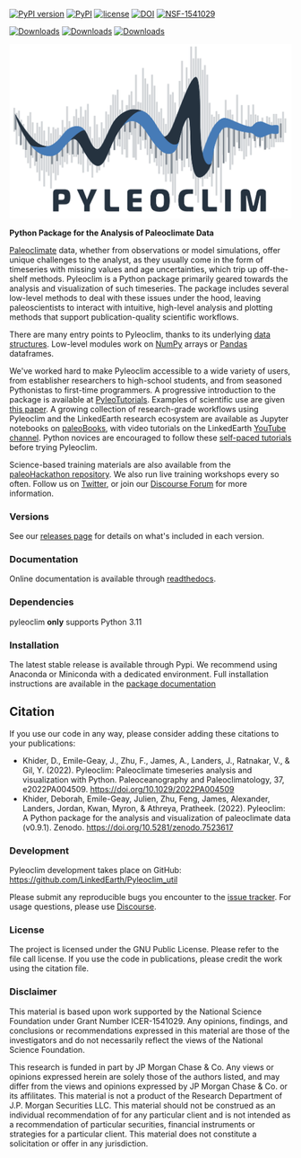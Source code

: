 <!---[![PyPI](https://img.shields.io/pypi/dm/pyleoclim.svg)](https://pypi.python.org/pypi/Pyleoclim)-->
[![PyPI version](https://badge.fury.io/py/pyleoclim.svg)](https://badge.fury.io/py/pyleoclim)
[![PyPI](https://img.shields.io/badge/python-3.10-yellow.svg)]()
[![license](https://img.shields.io/github/license/linkedearth/Pyleoclim_util.svg)]()
[![DOI](https://zenodo.org/badge/DOI/10.5281/zenodo.6999279.svg)](https://doi.org/10.5281/zenodo.6999279)
[![NSF-1541029](https://img.shields.io/badge/NSF-1541029-blue.svg)](https://nsf.gov/awardsearch/showAward?AWD_ID=1541029)


[![Downloads](https://static.pepy.tech/badge/pyleoclim)](https://pepy.tech/project/pyleoclim)
[![Downloads](https://static.pepy.tech/badge/pyleoclim/month)](https://pepy.tech/project/pyleoclim)
[![Downloads](https://static.pepy.tech/badge/pyleoclim/week)](https://pepy.tech/project/pyleoclim)

![](https://github.com/LinkedEarth/Logos/raw/master/pyleoclim_logo_full_white.png)

**Python Package for the Analysis of Paleoclimate Data**

[Paleoclimate](https://www.ncdc.noaa.gov/news/what-paleoclimatology) data, whether from observations or model simulations, offer unique challenges to the analyst, as they usually come in the form of timeseries with missing values and age uncertainties, which trip up off-the-shelf methods.
Pyleoclim is a Python package primarily geared towards the analysis and visualization of such timeseries. The package includes several low-level methods to deal with these issues under the hood, leaving paleoscientists to interact with intuitive, high-level analysis and plotting methods that support publication-quality scientific workflows.

There are many entry points to Pyleoclim, thanks to its underlying [data structures](https://pyleoclim-util.readthedocs.io/en/latest/core/api.html). Low-level modules work on [NumPy](http://www.numpy.org) arrays or [Pandas](https://pandas.pydata.org) dataframes.

We've worked hard to make Pyleoclim accessible to a wide variety of users, from establisher researchers to high-school students, and from seasoned Pythonistas to first-time programmers. A progressive introduction to the package is available at [PyleoTutorials](http://linked.earth/PyleoTutorials/). Examples of scientific use are given [this paper](https://doi.org/10.1029/2022PA004509).  A growing collection of research-grade workflows using Pyleoclim and the LinkedEarth research ecosystem are available as Jupyter notebooks on [paleoBooks](http://linked.earth/PaleoBooks/index.html), with video tutorials on the LinkedEarth [YouTube channel](https://www.youtube.com/watch?v=LJaQBFMK2-Q&list=PL93NbaRnKAuF4WpIQf-4y_U4lo-GqcrcW). Python novices are encouraged to follow these [self-paced tutorials](http://linked.earth/LeapFROGS) before trying Pyleoclim.

Science-based training materials are also available from the [paleoHackathon repository](https://github.com/LinkedEarth/paleoHackathon). We also run live training workshops every so often. Follow us on [Twitter](https://twitter.com/Linked_Earth), or join our [Discourse Forum](https://discourse.linked.earth) for more information.

### Versions

See our [releases page](https://github.com/LinkedEarth/Pyleoclim_util/releases) for details on what's included in each version.

### Documentation

Online documentation is available through [readthedocs](https://pyleoclim-util.readthedocs.io/en/latest/).

### Dependencies

pyleoclim **only** supports Python 3.11

### Installation

The latest stable release is available through Pypi. We recommend using Anaconda or Miniconda with a dedicated environment. Full installation instructions are available in the [package documentation](https://pyleoclim-util.readthedocs.io/en/latest/installation.html)

## Citation
If you use our code in any way, please consider adding these citations to your publications:

- Khider, D., Emile-Geay, J., Zhu, F., James, A., Landers, J., Ratnakar, V., & Gil, Y. (2022). Pyleoclim: Paleoclimate timeseries analysis and visualization with Python. Paleoceanography and Paleoclimatology, 37, e2022PA004509. https://doi.org/10.1029/2022PA004509
- Khider, Deborah, Emile-Geay, Julien, Zhu, Feng, James, Alexander, Landers, Jordan, Kwan, Myron, & Athreya, Pratheek. (2022). Pyleoclim: A Python package for the analysis and visualization of paleoclimate data (v0.9.1). Zenodo. https://doi.org/10.5281/zenodo.7523617

### Development

Pyleoclim development takes place on GitHub: https://github.com/LinkedEarth/Pyleoclim_util

Please submit any reproducible bugs you encounter to the [issue tracker](https://github.com/LinkedEarth/Pyleoclim_util/issues). For usage questions, please use [Discourse](https://discourse.linked.earth).


### License

The project is licensed under the GNU Public License. Please refer to the file call license.
If you use the code in publications, please credit the work using the citation file. 


### Disclaimer

This material is based upon work supported by the National Science Foundation under Grant Number ICER-1541029. Any opinions, findings, and conclusions or recommendations expressed in this material are those of the investigators and do not necessarily reflect the views of the National Science Foundation.

This research is funded in part by JP Morgan Chase & Co. Any views or opinions expressed herein are solely those of the authors listed, and may differ from the views and opinions expressed by JP Morgan Chase & Co. or its affilitates. This material is not a product of the Research Department of J.P. Morgan Securities LLC. This material should not be construed as an individual recommendation of for any particular client and is not intended as a recommendation of particular securities, financial instruments or strategies for a particular client. This material does not constitute a solicitation or offer in any jurisdiction.
